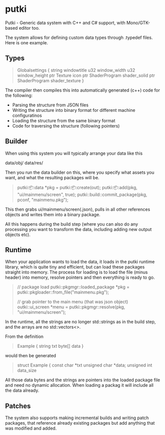 putki
=====

Putki - Generic data system with C++ and C# support, with Mono/GTK-based editor too.

The system allows for defining custom data types through .typedef files. Here is one example.

Types
-----

> Globalsettings
> {
>	string windowtitle
>	u32 window_width
>	u32 window_height
>	ptr Texture icon
>	ptr ShaderProgram shader_solid
>	ptr ShaderProgram shader_texture
> }

The compiler then compiles this into automatically generated (c++) code for the following:

- Parsing the structure from JSON files
- Writing the structure into binary format for different machine configuratinos
- Loading the structure from the same binary format
- Code for traversing the structure (following pointers)

Builder
-------

When using this system you will typically arrange your data like this

data/obj/<JSON files here>
data/res/<Any other resources>

Then you run the data builder on this, where you specify what assets you want, and what the resulting packages will be. 

> putki::package::data *pkg = putki::package::create(out);
> putki::package::add(pkg, "ui/mainmenu/screen", true);
> putki::build::commit_package(pkg, pconf, "mainmenu.pkg");

This then grabs ui/mainmenu/screen(.json), pulls in all other references objects and writes them into a binary package.

All this happens during the build step (where you can also do any processing you want to transform the data, including adding new output
objects etc).

Runtime
-------

When your application wants to load the data, it loads in the putki runtime library, which is quite tiny and efficient, but can load these packages straight into memory.
The process for loading is to load the file (minus header) into memory, resolve pointers and then everything is ready to go.

> // package load
> putki::pkgmgr::loaded_package *pkg = putki::pkgloader::from_file("mainmenu.pkg");
>
> // grab pointer to the main menu (that was json object)
> outki::ui_screen *menu = putki::pkgmgr::resolve(pkg, "ui/mainmenu/screen");

In the runtime, all the strings are no longer std::strings as in the build step, and the arrays are no std::vectors<>.

From the definition

> Example
> {
>    string txt
>    byte[] data
> }

would then be generated

> struct Example
> {
>    const char *txt
>    unsigned char *data;
>    unsigned int data_size
>

All those data bytes and the strings are pointers into the loaded package file and need no dynamic allocation. When loading a packag it will include all the data already.

Patches
-------

The system also supports making incremental builds and writing patch packages, that reference already existing packages but add anything that was modified and added. 

